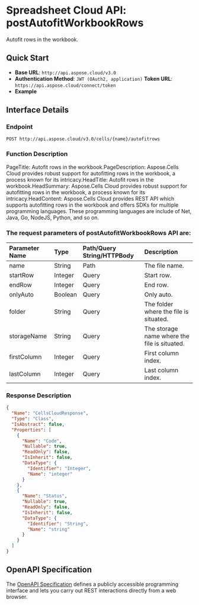 # **Spreadsheet Cloud API: postAutofitWorkbookRows**

Autofit rows in the workbook. 


## **Quick Start**

- **Base URL**: `http://api.aspose.cloud/v3.0`
- **Authentication Method**: `JWT (OAuth2, application)`  **Token URL**: `https://api.aspose.cloud/connect/token`
- **Example** 

## **Interface Details**

### **Endpoint** 

```
POST http://api.aspose.cloud/v3.0/cells/{name}/autofitrows
```
### **Function Description**
PageTitle:  Autofit rows in the workbook.PageDescription: Aspose.Cells Cloud provides robust support for autofitting rows in the workbook, a process known for its intricacy.HeadTitle: Autofit rows in the workbook.HeadSummary: Aspose.Cells Cloud provides robust support for autofitting rows in the workbook, a process known for its intricacy.HeadContent: Aspose.Cells Cloud provides REST API which supports autofitting rows in the workbook and offers SDKs for multiple programming languages. These programming languages are include of Net, Java, Go, NodeJS, Python, and so on.

### The request parameters of **postAutofitWorkbookRows** API are: 

| Parameter Name | Type | Path/Query String/HTTPBody | Description | 
| :- | :- | :- |:- | 
|name|String|Path|The file name.|
|startRow|Integer|Query|Start row.|
|endRow|Integer|Query|End row.|
|onlyAuto|Boolean|Query|Only auto.|
|folder|String|Query|The folder where the file is situated.|
|storageName|String|Query|The storage name where the file is situated.|
|firstColumn|Integer|Query|First column index.|
|lastColumn|Integer|Query|Last column index.|

### **Response Description**
```json
{
  "Name": "CellsCloudResponse",
  "Type": "Class",
  "IsAbstract": false,
  "Properties": [
    {
      "Name": "Code",
      "Nullable": true,
      "ReadOnly": false,
      "IsInherit": false,
      "DataType": {
        "Identifier": "Integer",
        "Name": "integer"
      }
    },
    {
      "Name": "Status",
      "Nullable": true,
      "ReadOnly": false,
      "IsInherit": false,
      "DataType": {
        "Identifier": "String",
        "Name": "string"
      }
    }
  ]
}
```


## OpenAPI Specification

The [OpenAPI Specification](https://reference.aspose.cloud/cells/#/WorkbookController/PostAutofitWorkbookRows) defines a publicly accessible programming interface and lets you carry out REST interactions directly from a web browser.
